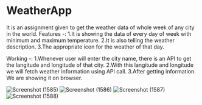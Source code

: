 # WeatherApp
It is an assignment given to get the weather data of whole week of any city in the world.
Features -:
1.It is showing the data of every day of week with minimum and maximum temperature.
2.It is also telling the weather description.
3.The appropriate icon for the weather of that day.

Working -:
1.Whenever user will enter the city name, there is an API to get the langitude and longitude of that city.
2.With this langitude and longitude we will fetch weather information using API call.
3.After getting information. We are showing it on browser.


![Screenshot (1585)](https://user-images.githubusercontent.com/97451891/170852532-bbd2733b-0301-4057-91ff-f866af0c28a1.png)
![Screenshot (1586)](https://user-images.githubusercontent.com/97451891/170852598-8df40cdd-ca2d-4700-a695-b02965269fbc.png)
![Screenshot (1587)](https://user-images.githubusercontent.com/97451891/170852624-9588d9d9-61b7-4cbb-86f6-231c82d94200.png)
![Screenshot (1588)](https://user-images.githubusercontent.com/97451891/170852639-e8ce0cda-6d95-419a-b18a-32b4126728e6.png)
